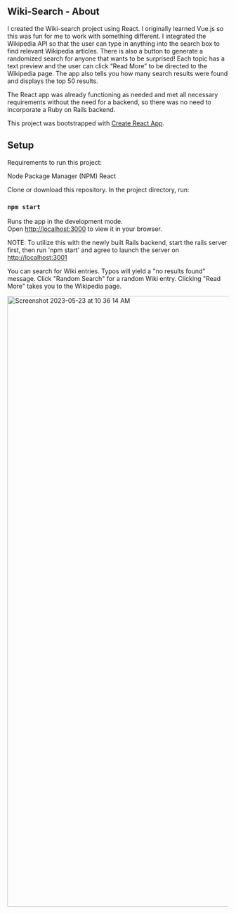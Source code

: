 ## Wiki-Search - About

I created the Wiki-search project using React. I originally learned Vue.js so this was fun for me to work with something different. I integrated the Wikipedia API so that the user can type in anything into the search box to find relevant Wikipedia articles. There is also a button to generate a randomized search for anyone that wants to be surprised! Each topic has a text preview and the user can click “Read More” to be directed to the Wikipedia page. The app also tells you how many search results were found and displays the top 50 results.

The React app was already functioning as needed and met all necessary requirements without the need for a backend, so there was no need to incorporate a Ruby on Rails backend.

This project was bootstrapped with [Create React App](https://github.com/facebook/create-react-app).

## Setup

Requirements to run this project:

Node Package Manager (NPM)
React

Clone or download this repository. In the project directory, run:

### `npm start`

Runs the app in the development mode.\
Open [http://localhost:3000](http://localhost:3000) to view it in your browser. 

NOTE: To utilize this with the newly built Rails backend, start the rails server first, then run 'npm start' and agree to launch the server on [http://localhost:3001](http://localhost:3001)

You can search for Wiki entries. Typos will yield a "no results found" message. 
Click "Random Search" for a random Wiki entry. Clicking "Read More" takes you to the Wikipedia page.

<img width="1388" alt="Screenshot 2023-05-23 at 10 36 14 AM" src="https://github.com/ianiyengar/wiki-search/assets/83172663/90620f12-aee8-4848-b525-bf0b1b1f31b6">
